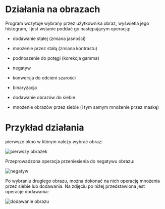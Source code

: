 # Działania na obrazach

Program wczytuje wybrany przez użytkownika obraz, wyświetla jego histogram,  i jest wstanie poddać go następującym operacją:
- dodawanie stałej (zmiana jasności)
- mnożenie przez stałą (zmiana kontrastu)
- podnoszenie do potęgi (korekcja gamma)

- negatyw
- konwersja do odcieni szarości
- binaryzacja

- dodawanie obrazów do siebie
- mnożenie obrazów przez siebie (i tym samym mnożenie przez maskę)

# Przykład działania

pierwsze okno w którym należy wybrać obraz:

![pierwszy obrazek](https://user-images.githubusercontent.com/35350516/39772719-4342d2ba-52f6-11e8-8e28-0ae5e4775084.PNG)

Przeprowadzona operacja przeniesienia do negatywu obrazu:

![negatyw](https://user-images.githubusercontent.com/35350516/39772662-1cbdfffc-52f6-11e8-9dec-87c6b381b9ed.PNG)

Po wybraniu drugiego obrazu, można dokonać na nich operację mnożenia przez siebie lub dodawania. Na zdjęciu po niżej przedstawiona jest operacje dodawania:

![dodawanie obrazu](https://user-images.githubusercontent.com/35350516/39772717-41aae5b4-52f6-11e8-9b81-128f9597333e.PNG)
